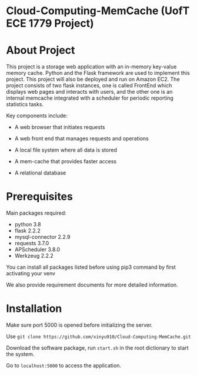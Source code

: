 # Cloud-Computing-MemCache (UofT ECE 1779 Project)

# About Project

This project is a storage web application with an in-memory key-value memory cache. Python and the Flask framework are used to implement this project. This project will also be deployed and run on Amazon EC2. The project consists of two flask instances, one is called FrontEnd which displays web pages and interacts with users, and the other one is an internal memcache integrated with a scheduler for periodic reporting statistics tasks. 

Key components include:

* A web browser that initiates requests

* A web front end that manages requests and operations

* A local file system where all data is stored

* A mem-cache that provides faster access

* A relational database



# Prerequisites

Main packages required:

* python 3.8
* flask 2.2.2
* mysql-connector 2.2.9
* requests 3.7.0
* APScheduler 3.8.0
* Werkzeug 2.2.2

You can install all packages listed before using pip3 command by first activating your venv 

We also provide requirement documents for more detailed information. 

# Installation

Make sure port 5000 is opened before initializing the server.

Use `git clone https://github.com/xinyu910/Cloud-Computing-MemCache.git`

Download the software package, run `start.sh` in the root dictionary to start the system.

Go to `localhost:5000` to access the application.
